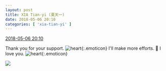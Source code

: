 ```yaml
---
layout: post
title: XIA Tian-yi (夏天一)
date: 2018-05-06 20:10
categories: [ 'xia-tian-yi' ]
---
```


<div class="weibo-info">
  <a href="https://weibo.com/6286030291/GfqBB1pub">2018-05-06 20:10</a>
</div>

Thank you for your support. ![heart](https://img.t.sinajs.cn/t4/appstyle/expression/ext/normal/8a/2018new_xin_org.png){:.emoticon} I'll make more efforts. 💪 I love you. ![heart](https://img.t.sinajs.cn/t4/appstyle/expression/ext/normal/8a/2018new_xin_org.png){:.emoticon}

<!-- more -->

<a href="//wx2.sinaimg.cn/mw690/006RpxDlgy1fr1vmvdctlj31sg2dsb2c.jpg">
  <img class="weibo-pic-preview" src="//wx2.sinaimg.cn/orj360/006RpxDlgy1fr1vmvdctlj31sg2dsb2c.jpg" />
</a>
